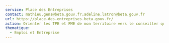```yaml
---
service: Place des Entreprises
contact: mathieu.gens@beta.gouv.fr;adeline.latron@beta.gouv.fr
url: https://place-des-entreprises.beta.gouv.fr/
action: Orienter les TPE et PME de mon territoire vers le conseiller qui peut les aider
thematique:
  - Emploi et Entreprise
---
```

